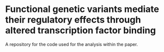 # Functional genetic variants mediate their regulatory effects through altered transcription factor binding
A repository for the code used for the analysis within the paper.
